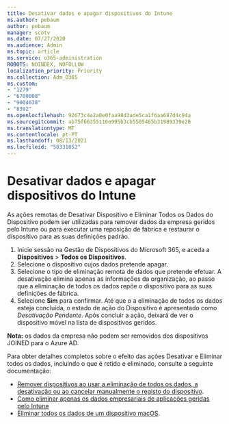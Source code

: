 ```yaml
---
title: Desativar dados e apagar dispositivos do Intune
ms.author: pebaum
author: pebaum
manager: scotv
ms.date: 07/27/2020
ms.audience: Admin
ms.topic: article
ms.service: o365-administration
ROBOTS: NOINDEX, NOFOLLOW
localization_priority: Priority
ms.collection: Adm_O365
ms.custom:
- "1279"
- "6700008"
- "9004638"
- "8392"
ms.openlocfilehash: 92673c4a2a0e0faa98d3ade5ca1f6aa687d4c94a
ms.sourcegitcommit: ab75f66355116e995b3cb5505465b31989339e28
ms.translationtype: MT
ms.contentlocale: pt-PT
ms.lasthandoff: 08/13/2021
ms.locfileid: "58331052"
---
```

# <a name="removing-data-and-wiping-devices-from-intune"></a>Desativar dados e apagar dispositivos do Intune

As ações remotas de Desativar Dispositivo e Eliminar Todos os Dados do Dispositivo podem ser utilizadas para remover dados da empresa geridos pelo Intune ou para executar uma reposição de fábrica e restaurar o dispositivo para as suas definições padrão.

1. Inicie sessão na Gestão de Dispositivos do Microsoft 365, e aceda a **Dispositivos** > **Todos os Dispositivos**.
2. Selecione o dispositivo cujos dados pretende apagar.
3. Selecione o tipo de eliminação remota de dados que pretende efetuar. A desativação elimina apenas as informações da organização, ao passo que a eliminação de todos os dados repõe o dispositivo para as suas definições de fábrica.
4. Selecione **Sim** para confirmar. Até que o a eliminação de todos os dados esteja concluída, o estado de ação do Dispositivo é apresentado como *Desativação Pendente*.
    Após concluir a ação, deixará de ver o dispositivo móvel na lista de dispositivos geridos.

**Nota:** os dados da empresa não podem ser removidos dos dispositivos JOINED para o Azure AD. 

Para obter detalhes completos sobre o efeito das ações Desativar e Eliminar todos os dados, incluindo o que é retido e eliminado, consulte a seguinte documentação:

- [Remover dispositivos ao usar a eliminação de todos os dados, a desativação ou ao cancelar manualmente o registo do dispositivo](https://docs.microsoft.com/mem/intune/remote-actions/devices-wipe).
- [Como eliminar apenas os dados empresariais de aplicações geridas pelo Intune](https://docs.microsoft.com/mem/intune/apps/apps-selective-wipe)
- [Eliminar todos os dados de um dispositivo macOS](https://docs.microsoft.com/mem/intune/remote-actions/device-erase).